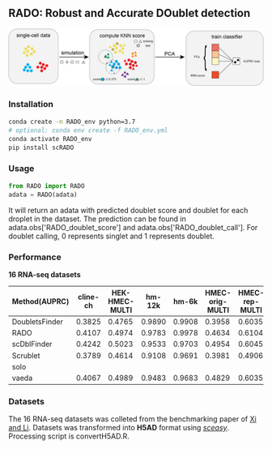 ## RADO: Robust and Accurate DOublet detection

![Figure1](https://github.com/poseidonchan/RADO/blob/main/figures/Figure1.png)

### Installation
```bash
conda create -n RADO_env python=3.7
# optional: conda env create -f RADO_env.yml
conda activate RADO_env
pip install scRADO
```

### Usage
```python
from RADO import RADO
adata = RADO(adata)
```

It will return an adata with predicted doublet score and doublet for each droplet in the dataset. The prediction can be found in adata.obs['RADO_doublet_score'] and adata.obs['RADO_doublet_call']. For doublet calling, 0 represents singlet and 1 represents doublet.

### Performance
**16 RNA-seq datasets**

| Method(AUPRC)  | cline-ch | HEK-HMEC-MULTI | hm-12k | hm-6k  | HMEC-orig-MULTI | HMEC-rep-MULTI | J293t-dm | mkidney-ch | nuc-MULTI | pbmc-1A-dm | pbmc-1B-dm | pbmc-1C-dm | pbmc-2ctrl-dm | pbmc-2stim-dm | pbmc-ch | pdx-MULTI | Average |
| -------------- | -------- | -------------- | ------ | ------ | --------------- | -------------- | -------- | ---------- | --------- | ---------- | ---------- | ---------- | ------------- | ------------- | ------- | --------- | ------- |
| DoubletsFinder | 0.3825   | 0.4765         | 0.9890 | 0.9908 | 0.3958          | 0.6035         | 0.2303   | 0.4605     | 0.4428    | 0.4869     | 0.2289     | 0.5368     | 0.6014        | 0.6446        | 0.6066  | 0.3937    | 0.5294  |
| RADO           | 0.4107   | 0.4974         | 0.9783 | 0.9978 | 0.4634          | 0.6104         | 0.2398   | 0.6236     | 0.4638    | 0.4961     | 0.3890     | 0.5684     | 0.6913        | 0.7021        | 0.6496  | 0.4493    | 0.5769  |
| scDblFinder    | 0.4242   | 0.5023         | 0.9533 | 0.9703 | 0.4954          | 0.6045         | 0.1557   | 0.5989     | 0.4480    | 0.5161     | 0.4119     | 0.5878     | 0.6550        | 0.6538        | 0.6535  | 0.3981    | 0.5643  |
| Scrublet       | 0.3789   | 0.4614         | 0.9108 | 0.9691 | 0.3981          | 0.4906         | 0.2553   | 0.5482     | 0.3580    | 0.2449     | 0.2023     | 0.3079     | 0.5635        | 0.5441        | 0.5260  | 0.2528    | 0.4632  |
| solo           |          |                |        |        |                 |                |          |            |           |            |            |            |               |               |         |           |         |
| vaeda          | 0.4067   | 0.4989         | 0.9483 | 0.9683 | 0.4829          | 0.6035         | 0.0978   | 0.5810     | 0.4398    | 0.0759     | 0.3799     | 0.5276     | 0.6733        | 0.6548        | 0.6072  | 0.4178    | 0.5227  |

### Datasets
The 16 RNA-seq datasets was colleted from the benchmarking paper of [Xi and Li](https://doi.org/10.1016/j.cels.2020.11.008). Datasets was transformed into **H5AD** format using [*sceasy*](https://github.com/cellgeni/sceasy). Processing script is convertH5AD.R.